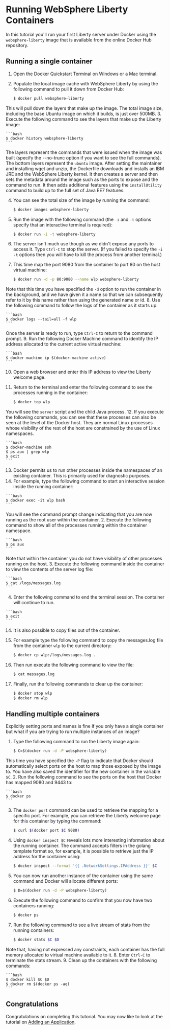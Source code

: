 # Running WebSphere Liberty Containers

In this tutorial you'll run your first Liberty server under Docker using the `websphere-liberty` image that is available from the online Docker Hub repository.

## Running a single container

1. Open the Docker Quickstart Terminal on Windows or a Mac terminal.
2. Populate the local image cache with WebSphere Liberty by using the following command to pull it down from Docker Hub:

    ```bash
    $ docker pull websphere-liberty
    ```
This will pull down the layers that make up the image. The total image size, including the base Ubuntu image on which it builds, is just over 500MB.
3. Execute the following command to see the layers that make up the Liberty image:

    ```bash
    $ docker history websphere-liberty
    ```
The layers represent the commands that were issued when the image was built (specify the --no-trunc option if you want to see the full commands). The bottom layers represent the `ubuntu` image. After setting the maintainer and installing wget and unzip, the Dockerfile downloads and installs an IBM JRE and the WebSphere Liberty kernel. It then creates a server and then sets the metadata around the image such as the ports to expose and the command to run. It then adds additional features using the `installUtility` command to build up to the full set of Java EE7 features.

4. You can see the total size of the image by running the command:

    ```bash
    $ docker images websphere-liberty
    ```
5. Run the image with the following command (the `-i` and `-t` options specify that an interactive terminal is required):

    ```bash
    $ docker run -i -t websphere-liberty
    ```
6. The server isn't much use though as we didn't expose any ports to access it. Type `Ctrl-C` to stop the server. (If you failed to specify the `-i -t` options then you will have to kill the process from another terminal.)

7. This time map the port 9080 from the container to port 80 on the host virtual machine:

    ```bash
    $ docker run -d -p 80:9080 --name wlp websphere-liberty
    ```
Note that this time you have specified the `-d` option to run the container in the background, and we have given it a name so that we can subsequently refer to it by this name rather than using the generated name or id.
8. Use the following command to follow the logs of the container as it starts up:

    ```bash
    $ docker logs --tail=all -f wlp
    ```
Once the server is ready to run, type `Ctrl-C` to return to the command prompt.
9. Run the following Docker Machine command to identify the IP address allocated to the current active virtual machine:

    ```bash
    $ docker-machine ip $(docker-machine active)
    ```
10. Open a web browser and enter this IP address to view the Liberty welcome page.
11. Return to the terminal and enter the following command to see the processes running in the container:

    ```bash
    $ docker top wlp
    ```
You will see the `server` script and the child Java process.
12. If you execute the following commands, you can see that these processes can also be seen at the level of the Docker host. They are normal Linux processes whose visibility of the rest of the host are constrained by the use of Linux namespaces.

    ```bash
    $ docker-machine ssh
    $ ps aux | grep wlp
    $ exit
    ```
13. Docker permits us to run other processes inside the namespaces of an existing container. This is primarily used for diagnostic purposes.
  1. For example, type the following command to start an interactive session inside the running container:

    ```bash
    $ docker exec -it wlp bash
    ```
You will see the command prompt change indicating that you are now running as the root user within the container.
  2. Execute the following command to show all of the processes running within the container namespace.

    ```bash
    $ ps aux
    ```
Note that within the container you do not have visibility of other processes running on the host.
  3. Execute the following command inside the container to view the contents of the server log file:

    ```bash
    $ cat /logs/messages.log
    ```
  4. Enter the following command to end the terminal session. The container will continue to run.

    ```bash
    $ exit
    ```
14. It is also possible to copy files out of the container.
 1. For example type the following command to copy the messages.log file from the container `wlp` to the current directory:

    ```bash
    $ docker cp wlp:/logs/messages.log .
    ```
 2. Then run execute the following command to view the file:

    ```bash
    $ cat messages.log
    ```
14. Finally, run the following commands to clear up the container:

    ```bash
    $ docker stop wlp
    $ docker rm wlp
    ```

## Handling multiple containers
Explicitly setting ports and names is fine if you only have a single container but what if you are trying to run multiple instances of an image?

1. Type the following command to run the Liberty image again:

    ```bash
    $ C=$(docker run -d -P websphere-liberty)
    ```
This time you have specified the `-P` flag to indicate that Docker should automatically select ports on the host to map those exposed by the image to. You have also saved the identifier for the new container in the variable `$C`.
2. Run the following command to see the ports on the host that Docker has mapped 9080 and 9443 to:

    ```bash
    $ docker ps
    ```
3. The `docker port` command can be used to retrieve the mapping for a specific port. For example, you can retrieve the Liberty welcome page for this container by typing the command:

    ```bash
    $ curl $(docker port $C 9080)
    ```
4. Using `docker inspect $C` reveals lots more interesting information about the running container. The command accepts filters in the golang template format so, for example, it is possible to retrieve just the IP address for the container using:

    ```bash
    $ docker inspect --format '{{ .NetworkSettings.IPAddress }}' $C
    ```
5. You can now run another instance of the container using the same command and Docker will allocate different ports:

    ```bash
    $ D=$(docker run -d -P websphere-liberty)
    ```
6. Execute the following command to confirm that you now have two containers running:

    ```bash
    $ docker ps
    ```
7. Run the following command to see a live stream of stats from the running containers:

    ```bash
    $ docker stats $C $D
    ```
Note that, having not expressed any constraints, each container has the full memory allocated to virtual machine available to it.
8. Enter `Ctrl-C` to terminate the stats stream.
9. Clean up the containers with the following commands:

    ```bash
    $ docker kill $C $D
    $ docker rm $(docker ps -aq)
    ```

## Congratulations

Congratulations on completing this tutorial. You may now like to look at the tutorial on [Adding an Application](../app).
